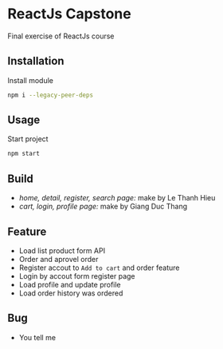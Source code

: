# ReactJs Capstone

Final exercise of ReactJs course

## Installation
Install module

```bash
npm i --legacy-peer-deps
```

## Usage
Start project
```java
npm start
```

## Build
- _home, detail, register, search page:_ make by Le Thanh Hieu
- _cart, login, profile page:_ make by Giang Duc Thang


## Feature
- Load list product form API
- Order and aprovel order
- Register accout to `Add to cart` and order feature
- Login by accout form register page
- Load profile and update profile
- Load order history was ordered
## Bug
- You tell me

